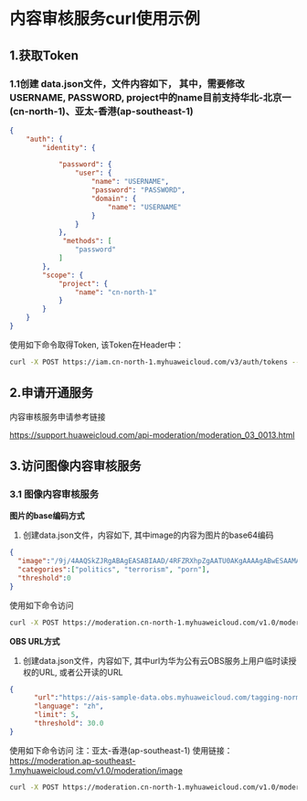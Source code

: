 # 内容审核服务curl使用示例

## 1.获取Token
### 1.1创建 data.json文件，文件内容如下， 其中，需要修改USERNAME, PASSWORD, project中的name目前支持华北-北京一(cn-north-1)、亚太-香港(ap-southeast-1)
```json
{
    "auth": {
        "identity": {
           
            "password": {
                "user": {
                    "name": "USERNAME", 
                    "password": "PASSWORD", 
                    "domain": {
                        "name": "USERNAME"
                    }
                }
            },
             "methods": [
                "password"
            ]
        }, 
        "scope": {
            "project": {
                "name": "cn-north-1"
            }
        }
    }
}
```
使用如下命令取得Token, 该Token在Header中：
```bash
curl -X POST https://iam.cn-north-1.myhuaweicloud.com/v3/auth/tokens --header 'content-type: application/json'  -d "@data.json"
```
## 2.申请开通服务
 
内容审核服务申请参考链接
 
https://support.huaweicloud.com/api-moderation/moderation_03_0013.html  

## 3.访问图像内容审核服务
### 3.1 图像内容审核服务

**图片的base编码方式**
1. 创建data.json文件，内容如下, 其中image的内容为图片的base64编码
```json
{
  "image":"/9j/4AAQSkZJRgABAgEASABIAAD/4RFZRXhpZgAATU0AKgAAAAgABwESAAMAAAABAAEAAAEaAAUAAAABAAAAYgEbAAUAAAABAAAAagEoAAMAAAABAAIAAAExAAIAAAAcAAAAcgEyAAIAAAAUAAAAjodpAAQAAAABAAAApAAAANAACvyAAAAnEAAK/IAAACcQQWRvYmUgUGhvdG9zaG9w......",
  "categories":["politics", "terrorism", "porn"],
  "threshold":0
}
```
使用如下命令访问
```bash
curl -X POST https://moderation.cn-north-1.myhuaweicloud.com/v1.0/moderation/image \ --header 'content-type: application/json' \ --header 'x-auth-token: xxxxxxx' -d "@data.json"
```

**OBS URL方式**
1. 创建data.json文件，内容如下, 其中url为华为公有云OBS服务上用户临时读授权的URL, 或者公开读的URL 
```json
{
      "url":"https://ais-sample-data.obs.myhuaweicloud.com/tagging-normal.jpg",
      "language": "zh",
      "limit": 5,
      "threshold": 30.0
}
```
使用如下命令访问
注：亚太-香港(ap-southeast-1) 使用链接：https://moderation.ap-southeast-1.myhuaweicloud.com/v1.0/moderation/image
```bash
curl -X POST https://moderation.cn-north-1.myhuaweicloud.com/v1.0/moderation/image \ --header 'content-type: application/json' \ --header 'x-auth-token: xxxxxxx' -d "@data.json"
```
